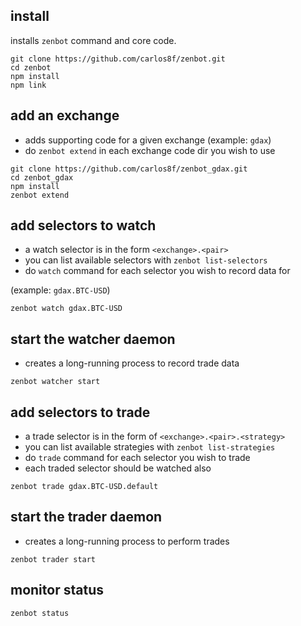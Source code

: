 ## install

installs `zenbot` command and core code.

```
git clone https://github.com/carlos8f/zenbot.git
cd zenbot
npm install
npm link
```

## add an exchange

- adds supporting code for a given exchange (example: `gdax`)
- do `zenbot extend` in each exchange code dir you wish to use

```
git clone https://github.com/carlos8f/zenbot_gdax.git
cd zenbot_gdax
npm install
zenbot extend
```

## add selectors to watch

- a watch selector is in the form `<exchange>.<pair>`
- you can list available selectors with `zenbot list-selectors`
- do `watch` command for each selector you wish to record data for

(example: `gdax.BTC-USD`)

```
zenbot watch gdax.BTC-USD
```

## start the watcher daemon

- creates a long-running process to record trade data

```
zenbot watcher start
```

## add selectors to trade

- a trade selector is in the form of `<exchange>.<pair>.<strategy>`
- you can list available strategies with `zenbot list-strategies`
- do `trade` command for each selector you wish to trade
- each traded selector should be watched also

```
zenbot trade gdax.BTC-USD.default
```

## start the trader daemon

- creates a long-running process to perform trades

```
zenbot trader start
```

## monitor status

```
zenbot status
```
